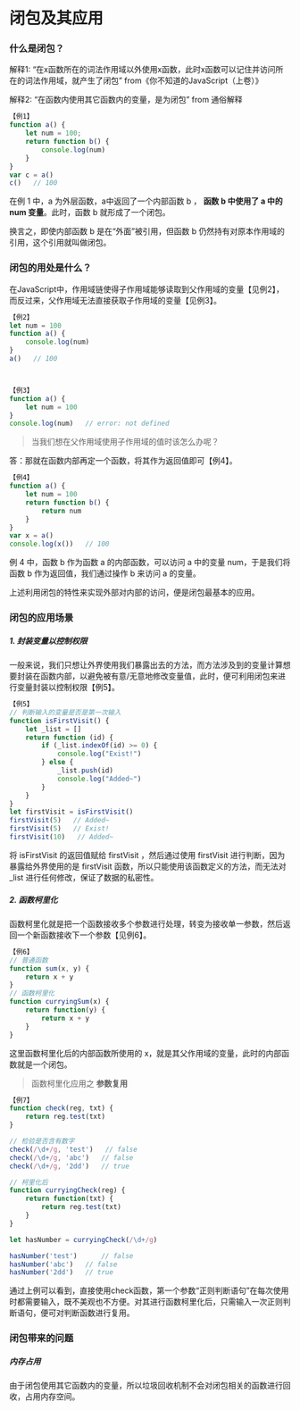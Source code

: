 # 闭包及其应用

### 什么是闭包？

解释1: “在x函数所在的词法作用域以外使用x函数，此时x函数可以记住并访问所在的词法作用域，就产生了闭包”   from《你不知道的JavaScript（上卷）》

解释2: “在函数内使用其它函数内的变量，是为闭包”   from 通俗解释

```javascript
【例1】
function a() {
    let num = 100;
    return function b() {
        console.log(num)
    }
}
var c = a()
c()   // 100
```

在例 1 中，a 为外层函数，a中返回了一个内部函数 b ， **函数 b 中使用了 a 中的 num 变量**。此时，函数 b 就形成了一个闭包。

换言之，即使内部函数 b 是在“外面”被引用，但函数 b 仍然持有对原本作用域的引用，这个引用就叫做闭包。

### 闭包的用处是什么？

在JavaScript中，作用域链使得子作用域能够读取到父作用域的变量【见例2】，而反过来，父作用域无法直接获取子作用域的变量【见例3】。

```javascript
【例2】
let num = 100
function a() {
    console.log(num)
}
a()   // 100



【例3】
function a() {
    let num = 100
}
console.log(num)   // error: not defined
```

> 当我们想在父作用域使用子作用域的值时该怎么办呢？

答：那就在函数内部再定一个函数，将其作为返回值即可【例4】。

```javascript
【例4】
function a() {
    let num = 100
    return function b() {
        return num
    }
}
var x = a()
console.log(x())   // 100
```

例 4 中，函数 b 作为函数 a 的内部函数，可以访问 a 中的变量 num，于是我们将函数 b 作为返回值，我们通过操作 b 来访问 a 的变量。

上述利用闭包的特性来实现外部对内部的访问，便是闭包最基本的应用。

### 闭包的应用场景

##### 1. 封装变量以控制权限

一般来说，我们只想让外界使用我们暴露出去的方法，而方法涉及到的变量计算想要封装在函数内部，以避免被有意/无意地修改变量值，此时，便可利用闭包来进行变量封装以控制权限【例5】。

```javascript
【例5】
// 判断输入的变量是否是第一次输入
function isFirstVisit() {
    let _list = []
    return function (id) {
        if (_list.indexOf(id) >= 0) {
            console.log("Exist!")
        } else {
            _list.push(id)
            console.log("Added~")
        }
    }
}
let firstVisit = isFirstVisit()
firstVisit(5)   // Added~
firstVisit(5)   // Exist!
firstVisit(10)   // Added~
```

将 isFirstVisit 的返回值赋给 firstVisit ，然后通过使用 firstVisit 进行判断，因为暴露给外界使用的是 firstVisit 函数，所以只能使用该函数定义的方法，而无法对 _list 进行任何修改，保证了数据的私密性。

##### 2. 函数柯里化

函数柯里化就是把一个函数接收多个参数进行处理，转变为接收单一参数，然后返回一个新函数接收下一个参数【见例6】。

```javascript
【例6】
// 普通函数
function sum(x, y) {
    return x + y
}
// 函数柯里化
function curryingSum(x) {
    return function(y) {
        return x + y
    }
}
```

这里函数柯里化后的内部函数所使用的 x，就是其父作用域的变量，此时的内部函数就是一个闭包。

> 函数柯里化应用之 **参数复用**

```javascript
【例7】 
function check(reg, txt) {
    return reg.test(txt)
}

// 检验是否含有数字
check(/\d+/g, 'test')   // false
check(/\d+/g, 'abc')   // false
check(/\d+/g, '2dd')   // true

// 柯里化后
function curryingCheck(reg) {
    return function(txt) {
        return reg.test(txt)
    }
}

let hasNumber = curryingCheck(/\d+/g)

hasNumber('test')      // false
hasNumber('abc')   // false
hasNumber('2dd')   // true
```

通过上例可以看到，直接使用check函数，第一个参数“正则判断语句”在每次使用时都需要输入，既不美观也不方便。对其进行函数柯里化后，只需输入一次正则判断语句，便可对判断函数进行复用。

### 闭包带来的问题

##### 内存占用

由于闭包使用其它函数内的变量，所以垃圾回收机制不会对闭包相关的函数进行回收，占用内存空间。
